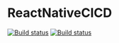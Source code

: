# ReactNativeCICD

[![Build status](https://build.appcenter.ms/v0.1/apps/3658314c-4dc2-4410-9781-720c66e1a558/branches/develop/badge)](https://appcenter.ms)
[![Build status](https://build.appcenter.ms/v0.1/apps/dbe762fd-c26c-4ba5-8e91-df7447bbdfbd/branches/master/badge)](https://appcenter.ms)

